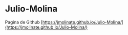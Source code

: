 # Julio-Molina
Pagina de Github
[https://jmolinate.github.io/Julio-Molina/](https://jmolinate.github.io/Julio-Molina/)
